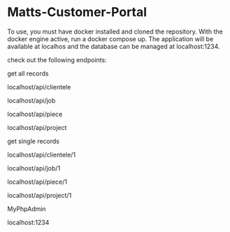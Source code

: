 # Matts-Customer-Portal
 
To use, you must have docker installed and cloned the repository. With the docker engine active, run a docker compose up. 
The application will be available at localhos and the database can be managed at localhost:1234.

check out the following endpoints:

get all records

localhost/api/clientele

localhost/api/job

localhost/api/piece

localhost/api/project


get single records

localhost/api/clientele/1

localhost/api/job/1

localhost/api/piece/1

localhost/api/project/1


MyPhpAdmin

localhost:1234